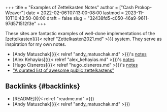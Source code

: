 +++
title = "Examples of Zettelkasten Notes"
author = ["Cash Prokop-Weaver"]
date = 2022-02-06T07:13:00-08:00
lastmod = 2023-11-10T10:43:50-08:00
draft = false
slug = "32438fd5-c050-46a9-9611-97d571512f3e"
+++

These sites are fantastic examples of well-done implementations of the [zettelkasten]({{< relref "Zettelkasten2021.md" >}}) system. They serve as inspiration for my own notes.

-   [Andy Matuschak]({{< relref "andy_matuschak.md" >}})'s [notes](https://notes.andymatuschak.org/)
-   [Alex Kehayias]({{< relref "alex_kehayias.md" >}})'s [notes](https://notes.alexkehayias.com/)
-   [Hugo Cisneros]({{< relref "hugo_cisneros.md" >}})'s [notes](https://hugocisneros.com/notes/)
-   ["A curated list of awesome public zettelkastens"](https://github.com/KasperZutterman/Second-Brain)


## Backlinks {#backlinks}

-   [README]({{< relref "readme.md" >}})
-   [Andy Matuschak]({{< relref "andy_matuschak.md" >}})
